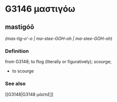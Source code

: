 # G3146 μαστιγόω

## mastigóō

_(mas-tig-o'-o | ma-stee-GOH-oh | ma-stee-GOH-oh)_

### Definition

from G3148; to flog (literally or figuratively); scourge; 

- to scourge

### See also

[[G3148|G3148 μάστιξ]]

